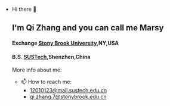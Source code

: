 - Hi there 👋

  ## I'm Qi Zhang and you can call me Marsy
  
  #### Exchange [Stony Brook University](https://www.stonybrook.edu/),NY,USA

  #### B.S. [SUSTech](https://www.sustech.edu.cn/),Shenzhen,China

  More info about me:

  - 📫 How to reach me: 
    + 12010123@mail.sustech.edu.cn
    + qi.zhang.7@stonybrook.edu.cn
